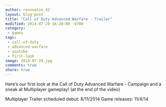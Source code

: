 ```yaml
---
author: renovatio_42
layout: blog-post
title: "Call of Duty Advanced Warfare - Trailer"
modified: 2014-07-29 16:20:00 -0700
category:
 - games
tags:
 - call-of-duty
 - advanced-warfare
 - youtube
 - first-look
image: 2014-07-29.jpg
comments: true
share: true
---
```


Here’s our first look at the Call of Duty Advanced Warfare - Campaign and a sneak at Multiplayer gameplay! (at the end of the video)

Multiplayer Trailer scheduled debut: 8/11/2014
Game releases: 11/4/14
